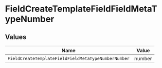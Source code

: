 # FieldCreateTemplateFieldFieldMetaTypeNumber


## Values

| Name                                                | Value                                               |
| --------------------------------------------------- | --------------------------------------------------- |
| `FieldCreateTemplateFieldFieldMetaTypeNumberNumber` | number                                              |